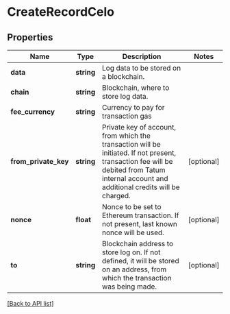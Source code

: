# CreateRecordCelo

## Properties

Name | Type | Description | Notes
------------ | ------------- | ------------- | -------------
**data** | **string** | Log data to be stored on a blockchain. |
**chain** | **string** | Blockchain, where to store log data. |
**fee_currency** | **string** | Currency to pay for transaction gas |
**from_private_key** | **string** | Private key of account, from which the transaction will be initiated. If not present, transaction fee will be debited from Tatum internal account and additional credits will be charged. | [optional]
**nonce** | **float** | Nonce to be set to Ethereum transaction. If not present, last known nonce will be used. | [optional]
**to** | **string** | Blockchain address to store log on. If not defined, it will be stored on an address, from which the transaction was being made. | [optional]

[[Back to API list]](../../README.md#api-endpoints)
